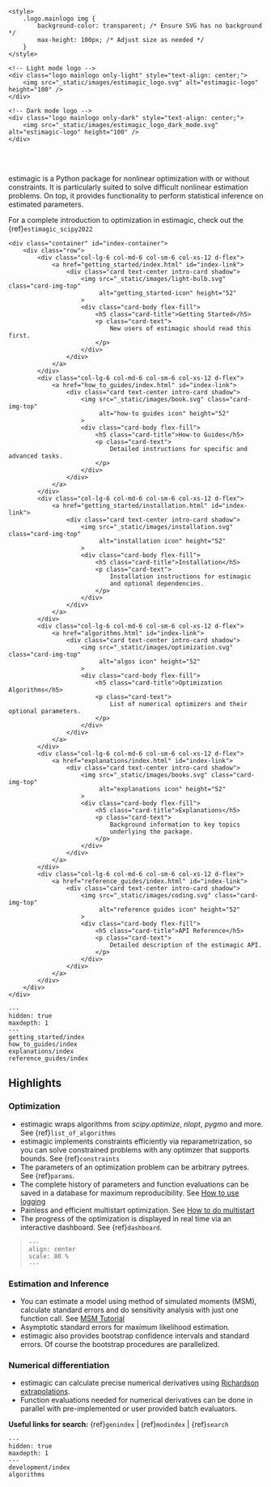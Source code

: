 ```{raw} html
<style>
    .logo.mainlogo img {
        background-color: transparent; /* Ensure SVG has no background */
        max-height: 100px; /* Adjust size as needed */
    }
</style>

<!-- Light mode logo -->
<div class="logo mainlogo only-light" style="text-align: center;">
    <img src="_static/images/estimagic_logo.svg" alt="estimagic-logo" height="100" />
</div>

<!-- Dark mode logo -->
<div class="logo mainlogo only-dark" style="text-align: center;">
    <img src="_static/images/estimagic_logo_dark_mode.svg" alt="estimagic-logo" height="100" />
</div>
```

<br>
<br>

estimagic is a Python package for nonlinear optimization with or without constraints. It
is particularly suited to solve difficult nonlinear estimation problems. On top, it
provides functionality to perform statistical inference on estimated parameters.

For a complete introduction to optimization in estimagic, check out the
{ref}`estimagic_scipy2022`

```{raw} html
<div class="container" id="index-container">
    <div class="row">
        <div class="col-lg-6 col-md-6 col-sm-6 col-xs-12 d-flex">
            <a href="getting_started/index.html" id="index-link">
                <div class="card text-center intro-card shadow">
                    <img src="_static/images/light-bulb.svg" class="card-img-top"
                         alt="getting_started-icon" height="52"
                    >
                    <div class="card-body flex-fill">
                        <h5 class="card-title">Getting Started</h5>
                        <p class="card-text">
                            New users of estimagic should read this first.
                        </p>
                    </div>
                </div>
            </a>
        </div>
        <div class="col-lg-6 col-md-6 col-sm-6 col-xs-12 d-flex">
            <a href="how_to_guides/index.html" id="index-link">
                <div class="card text-center intro-card shadow">
                    <img src="_static/images/book.svg" class="card-img-top"
                         alt="how-to guides icon" height="52"
                    >
                    <div class="card-body flex-fill">
                        <h5 class="card-title">How-to Guides</h5>
                        <p class="card-text">
                            Detailed instructions for specific and advanced tasks.
                        </p>
                    </div>
                </div>
            </a>
        </div>
        <div class="col-lg-6 col-md-6 col-sm-6 col-xs-12 d-flex">
            <a href="getting_started/installation.html" id="index-link">
                <div class="card text-center intro-card shadow">
                    <img src="_static/images/installation.svg" class="card-img-top"
                         alt="installation icon" height="52"
                    >
                    <div class="card-body flex-fill">
                        <h5 class="card-title">Installation</h5>
                        <p class="card-text">
                            Installation instructions for estimagic
                            and optional dependencies.
                        </p>
                    </div>
                </div>
            </a>
        </div>
        <div class="col-lg-6 col-md-6 col-sm-6 col-xs-12 d-flex">
            <a href="algorithms.html" id="index-link">
                <div class="card text-center intro-card shadow">
                    <img src="_static/images/optimization.svg" class="card-img-top"
                         alt="algos icon" height="52"
                    >
                    <div class="card-body flex-fill">
                        <h5 class="card-title">Optimization Algorithms</h5>
                        <p class="card-text">
                            List of numerical optimizers and their optional parameters.
                        </p>
                    </div>
                </div>
            </a>
        </div>
        <div class="col-lg-6 col-md-6 col-sm-6 col-xs-12 d-flex">
            <a href="explanations/index.html" id="index-link">
                <div class="card text-center intro-card shadow">
                    <img src="_static/images/books.svg" class="card-img-top"
                         alt="explanations icon" height="52"
                    >
                    <div class="card-body flex-fill">
                        <h5 class="card-title">Explanations</h5>
                        <p class="card-text">
                            Background information to key topics
                            underlying the package.
                        </p>
                    </div>
                </div>
            </a>
        </div>
        <div class="col-lg-6 col-md-6 col-sm-6 col-xs-12 d-flex">
            <a href="reference_guides/index.html" id="index-link">
                <div class="card text-center intro-card shadow">
                    <img src="_static/images/coding.svg" class="card-img-top"
                         alt="reference guides icon" height="52"
                    >
                    <div class="card-body flex-fill">
                        <h5 class="card-title">API Reference</h5>
                        <p class="card-text">
                            Detailed description of the estimagic API.
                        </p>
                    </div>
                </div>
            </a>
        </div>
    </div>
</div>
```

```{toctree}
---
hidden: true
maxdepth: 1
---
getting_started/index
how_to_guides/index
explanations/index
reference_guides/index
```

## Highlights

### Optimization

- estimagic wraps algorithms from *scipy.optimize*, *nlopt*, *pygmo* and more. See
  {ref}`list_of_algorithms`
- estimagic implements constraints efficiently via reparametrization, so you can solve
  constrained problems with any optimzer that supports bounds. See {ref}`constraints`
- The parameters of an optimization problem can be arbitrary pytrees. See {ref}`params`.
- The complete history of parameters and function evaluations can be saved in a database
  for maximum reproducibility. See [How to use logging]
- Painless and efficient multistart optimization. See [How to do multistart]
- The progress of the optimization is displayed in real time via an interactive
  dashboard. See {ref}`dashboard`.

> ```{image} _static/images/dashboard.gif
> ---
> align: center
> scale: 80 %
> ---
> ```

### Estimation and Inference

- You can estimate a model using method of simulated moments (MSM), calculate standard
  errors and do sensitivity analysis with just one function call. See [MSM Tutorial]
- Asymptotic standard errors for maximum likelihood estimation.
- estimagic also provides bootstrap confidence intervals and standard errors. Of course
  the bootstrap procedures are parallelized.

### Numerical differentiation

- estimagic can calculate precise numerical derivatives using
  [Richardson extrapolations](https://en.wikipedia.org/wiki/Richardson_extrapolation).
- Function evaluations needed for numerical derivatives can be done in parallel with
  pre-implemented or user provided batch evaluators.

**Useful links for search:** {ref}`genindex` | {ref}`modindex` | {ref}`search`

```{toctree}
---
hidden: true
maxdepth: 1
---
development/index
algorithms
```

[how to do multistart]: how_to_guides/optimization/how_to_do_multistart_optimizations
[how to use logging]: how_to_guides/optimization/how_to_use_logging
[msm tutorial]: getting_started/estimation/first_msm_estimation_with_estimagic
